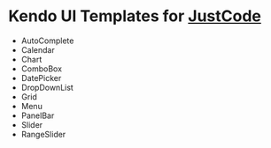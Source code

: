 # Kendo UI Templates for [JustCode](http://www.telerik.com/products/justcode.aspx)

* AutoComplete
* Calendar
* Chart
* ComboBox
* DatePicker
* DropDownList
* Grid
* Menu
* PanelBar
* Slider
* RangeSlider
